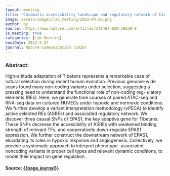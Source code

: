 ```yaml
---
layout: meeting
title: "Chromatin accessibility landscape and regulatory network of high-altitude hypoxia adaptation"
image: assets/images/lab_meeting/2022-04-26.png
author: by
source: https://www.nature.com/articles/s41467-020-18638-8
is_meeting: true
categories: [Lab Meeting]
hostDate: 2022-4-27
journal: Nature Communication (2020)
---
```

### Abstract:
High-altitude adaptation of Tibetans represents a remarkable case of natural selection during recent human evolution. Previous genome-wide scans found many non-coding variants under selection, suggesting a pressing need to understand the functional role of non-coding reg- ulatory elements (REs). Here, we generate time courses of paired ATAC-seq and RNA-seq data on cultured HUVECs under hypoxic and normoxic conditions. We further develop a variant interpretation methodology (vPECA) to identify active selected REs (ASREs) and associated regulatory network. We discover three causal SNPs of EPAS1, the key adaptive gene for Tibetans. These SNPs decrease the accessibility of ASREs with weakened binding strength of relevant TFs, and cooperatively down-regulate EPAS1 expression. We further construct the downstream network of EPAS1, elucidating its roles in hypoxic response and angiogenesis. Collectively, we provide a systematic approach to interpret phenotype- associated noncoding variants in proper cell types and relevant dynamic conditions, to model their impact on gene regulation.

#### Source: [{{page.journal}}]({{page.source}})
